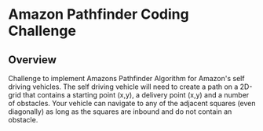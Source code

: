 # Amazon Pathfinder Coding Challenge
## Overview
Challenge to implement Amazons Pathfinder Algorithm for Amazon's self driving vehicles. The self driving vehicle will need to create a path on a 2D-grid that contains a starting point (x,y), a delivery point (x,y) and a number of obstacles. Your vehicle can navigate to any of the adjacent squares (even diagonally) as long as the squares are inbound and do not contain an obstacle.
